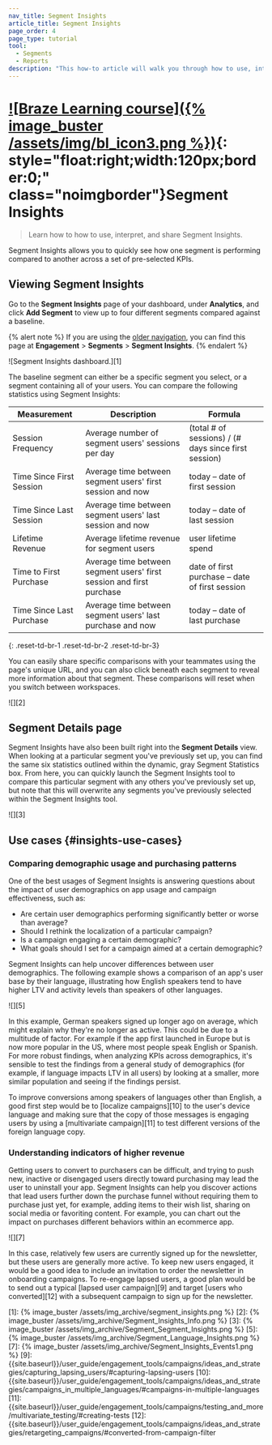 ```yaml
---
nav_title: Segment Insights
article_title: Segment Insights
page_order: 4
page_type: tutorial
tool: 
  - Segments
  - Reports
description: "This how-to article will walk you through how to use, interpret, and share Segment Insights."
---
```


# [![Braze Learning course]({% image_buster /assets/img/bl_icon3.png %})](https://learning.braze.com/segmentation-course){: style="float:right;width:120px;border:0;" class="noimgborder"}Segment Insights

> Learn how to how to use, interpret, and share Segment Insights. 

Segment Insights allows you to quickly see how one segment is performing compared to another across a set of pre-selected KPIs.

## Viewing Segment Insights

Go to the **Segment Insights** page of your dashboard, under **Analytics**, and click <i class="fas fa-plus"></i> **Add Segment** to view up to four different segments compared against a baseline.

{% alert note %}
If you are using the [older navigation]({{site.baseurl}}/navigation), you can find this page at **Engagement** > **Segments** > **Segment Insights**.
{% endalert %}

![Segment Insights dashboard.][1]

The baseline segment can either be a specific segment you select, or a segment containing all of your users. You can compare the following statistics using Segment Insights:

| Measurement | Description | Formula |
| --------------------- | ------------- | ------------- |
| Session Frequency | Average number of segment users' sessions per day | (total # of sessions) / (# days since first session) |
| Time Since First Session | Average time between segment users' first session and now | today – date of first session |
| Time Since Last Session | Average time between segment users' last session and now | today – date of last session |
| Lifetime Revenue | Average lifetime revenue for segment users | user lifetime spend |
| Time to First Purchase | Average time between segment users' first session and first purchase | date of first purchase – date of first session |
| Time Since Last Purchase | Average time between segment users' last purchase and now | today – date of last purchase |
{: .reset-td-br-1 .reset-td-br-2 .reset-td-br-3}

You can easily share specific comparisons with your teammates using the page's unique URL, and you can also click beneath each segment to reveal more information about that segment. These comparisons will reset when you switch between workspaces.

![][2]

## Segment Details page

Segment Insights have also been built right into the **Segment Details** view. When looking at a particular segment you've previously set up, you can find the same six statistics outlined within the dynamic, gray Segment Statistics box. From here, you can quickly launch the Segment Insights tool to compare this particular segment with any others you've previously set up, but note that this will overwrite any segments you've previously selected within the Segment Insights tool.

![][3]

## Use cases {#insights-use-cases}

### Comparing demographic usage and purchasing patterns

One of the best usages of Segment Insights is answering questions about the impact of user demographics on app usage and campaign effectiveness, such as:

- Are certain user demographics performing significantly better or worse than average?
- Should I rethink the localization of a particular campaign?
- Is a campaign engaging a certain demographic?
- What goals should I set for a campaign aimed at a certain demographic?

Segment Insights can help uncover differences between user demographics. The following example shows a comparison of an app's user base by their language, illustrating how English speakers tend to have higher LTV and activity levels than speakers of other languages.

![][5]

In this example, German speakers signed up longer ago on average, which might explain why they're no longer as active. This could be due to a multitude of factor. For example if the app first launched in Europe but is now more popular in the US, where most people speak English or Spanish. For more robust findings, when analyzing KPIs across demographics, it's sensible to test the findings from a general study of demographics (for example, if language impacts LTV in all users) by looking at a smaller, more similar population and seeing if the findings persist.

To improve conversions among speakers of languages other than English, a good first step would be to [localize campaigns][10] to the user's device language and making sure that the copy of those messages is engaging users by using a [multivariate campaign][11] to test different versions of the foreign language copy.

### Understanding indicators of higher revenue

Getting users to convert to purchasers can be difficult, and trying to push new, inactive or disengaged users directly toward purchasing may lead the user to uninstall your app. Segment Insights can help you discover actions that lead users further down the purchase funnel without requiring them to purchase just yet, for example, adding items to their wish list, sharing on social media or favoriting content. For example, you can chart out the impact on purchases different behaviors within an ecommerce app.

![][7]

In this case, relatively few users are currently signed up for the newsletter, but these users are generally more active. To keep new users engaged, it would be a good idea to include an invitation to order the newsletter in onboarding campaigns. To re-engage lapsed users, a good plan would be to send out a typical [lapsed user campaign][9] and target [users who converted][12] with a subsequent campaign to sign up for the newsletter.

[1]: {% image_buster /assets/img_archive/segment_insights.png %}
[2]: {% image_buster /assets/img_archive/Segment_Insights_Info.png %}
[3]: {% image_buster /assets/img_archive/Segment_Segment_Insights.png %}
[5]: {% image_buster /assets/img_archive/Segment_Language_Insights.png %}
[7]: {% image_buster /assets/img_archive/Segment_Insights_Events1.png %}
[9]: {{site.baseurl}}/user_guide/engagement_tools/campaigns/ideas_and_strategies/capturing_lapsing_users/#capturing-lapsing-users
[10]: {{site.baseurl}}/user_guide/engagement_tools/campaigns/ideas_and_strategies/campaigns_in_multiple_languages/#campaigns-in-multiple-languages
[11]: {{site.baseurl}}/user_guide/engagement_tools/campaigns/testing_and_more/multivariate_testing/#creating-tests
[12]: {{site.baseurl}}/user_guide/engagement_tools/campaigns/ideas_and_strategies/retargeting_campaigns/#converted-from-campaign-filter

